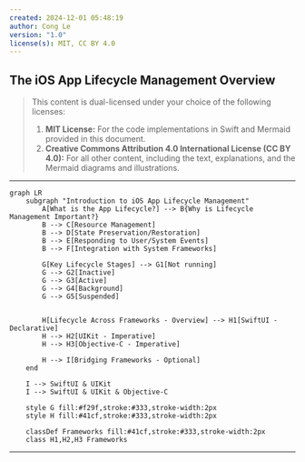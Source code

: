 ```yaml
---
created: 2024-12-01 05:48:19
author: Cong Le
version: "1.0"
license(s): MIT, CC BY 4.0
---
```



## The iOS App Lifecycle Management Overview

> This content is dual-licensed under your choice of the following licenses:
> 1.  **MIT License:** For the code implementations in Swift and Mermaid provided in this document.
> 2.  **Creative Commons Attribution 4.0 International License (CC BY 4.0):** For all other content, including the text, explanations, and the Mermaid diagrams and illustrations.

---


```mermaid
graph LR
    subgraph "Introduction to iOS App Lifecycle Management"
        A[What is the App Lifecycle?] --> B{Why is Lifecycle Management Important?}
        B --> C[Resource Management]
        B --> D[State Preservation/Restoration]
        B --> E[Responding to User/System Events]
        B --> F[Integration with System Frameworks]

        G[Key Lifecycle Stages] --> G1[Not running]
        G --> G2[Inactive]
        G --> G3[Active]
        G --> G4[Background]
        G --> G5[Suspended]


        H[Lifecycle Across Frameworks - Overview] --> H1[SwiftUI - Declarative]
        H --> H2[UIKit - Imperative]
        H --> H3[Objective-C - Imperative]

        H --> I[Bridging Frameworks - Optional]
    end

    I --> SwiftUI & UIKit
    I --> SwiftUI & UIKit & Objective-C

    style G fill:#f29f,stroke:#333,stroke-width:2px
    style H fill:#41cf,stroke:#333,stroke-width:2px

    classDef Frameworks fill:#41cf,stroke:#333,stroke-width:2px
    class H1,H2,H3 Frameworks

```

---
